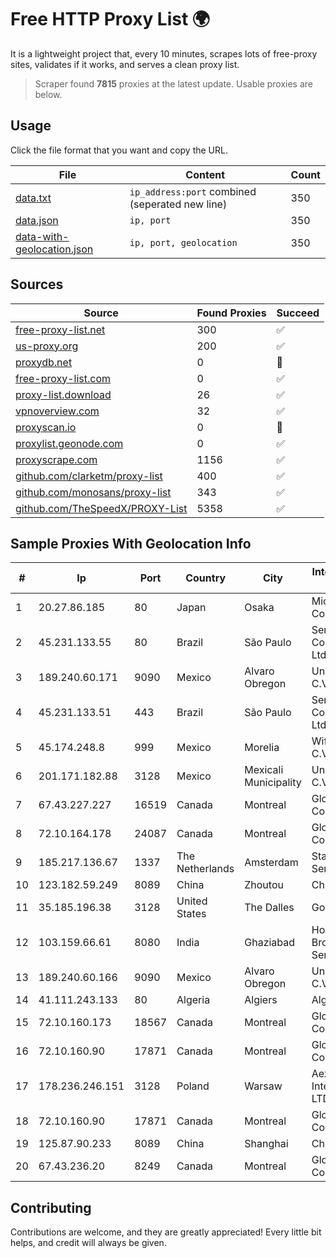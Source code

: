 
# Free HTTP Proxy List 🌍

It is a lightweight project that, every 10 minutes, scrapes lots of free-proxy sites, validates if it works, and serves a clean proxy list.


> Scraper found **7815** proxies at the latest update. Usable proxies are below.

## Usage

Click the file format that you want and copy the URL.


|File|Content|Count|
|----|-------|-----|
|[data.txt](https://raw.githubusercontent.com/themiralay/Proxy-List-World/master/data.txt)|`ip_address:port` combined (seperated new line)|350|
|[data.json](https://raw.githubusercontent.com/themiralay/Proxy-List-World/master/data.json)|`ip, port`|350|
|[data-with-geolocation.json](https://raw.githubusercontent.com/themiralay/Proxy-List-World/master/data-with-geolocation.json)|`ip, port, geolocation`|350|

## Sources

|Source|Found Proxies|Succeed|
|------|-------------|-------|
|[free-proxy-list.net](https://free-proxy-list.net)|300|✅|
|[us-proxy.org](https://www.us-proxy.org)|200|✅|
|[proxydb.net](http://proxydb.net)|0|🚫|
|[free-proxy-list.com](https://free-proxy-list.com/?page=&port=&type%5B%5D=http&type%5B%5D=https&up_time=0&search=Search)|0|✅|
|[proxy-list.download](https://www.proxy-list.download/HTTP)|26|✅|
|[vpnoverview.com](https://vpnoverview.com/privacy/anonymous-browsing/free-proxy-servers)|32|✅|
|[proxyscan.io](https://www.proxyscan.io)|0|🚫|
|[proxylist.geonode.com](https://proxylist.geonode.com/api/proxy-list?limit=300&page=1&sort_by=lastChecked&sort_type=desc&protocols=http,https)|0|✅|
|[proxyscrape.com](https://api.proxyscrape.com/v2/?request=displayproxies&protocol=http&timeout=10000&country=all&ssl=all&anonymity=all)|1156|✅|
|[github.com/clarketm/proxy-list](https://raw.githubusercontent.com/clarketm/proxy-list/master/proxy-list-raw.txt)|400|✅|
|[github.com/monosans/proxy-list](https://raw.githubusercontent.com/monosans/proxy-list/main/proxies/http.txt)|343|✅|
|[github.com/TheSpeedX/PROXY-List](https://raw.githubusercontent.com/TheSpeedX/PROXY-List/master/http.txt)|5358|✅|


## Sample Proxies With Geolocation Info

|#|Ip|Port|Country|City|Internet Service Provider|
|-|--|----|-------|----|-------------------------|
|1|20.27.86.185|80|Japan|Osaka|Microsoft Corporation|
|2|45.231.133.55|80|Brazil|São Paulo|Server Media Comunicacao Ltda|
|3|189.240.60.171|9090|Mexico|Alvaro Obregon|Uninet S.A. de C.V.|
|4|45.231.133.51|443|Brazil|São Paulo|Server Media Comunicacao Ltda|
|5|45.174.248.8|999|Mexico|Morelia|Wifmax S.A de C.V.|
|6|201.171.182.88|3128|Mexico|Mexicali Municipality|Uninet S.A. de C.V.|
|7|67.43.227.227|16519|Canada|Montreal|GloboTech Communications|
|8|72.10.164.178|24087|Canada|Montreal|GloboTech Communications|
|9|185.217.136.67|1337|The Netherlands|Amsterdam|Stallion Network Services Limited|
|10|123.182.59.249|8089|China|Zhoutou|China Telecom|
|11|35.185.196.38|3128|United States|The Dalles|Google LLC|
|12|103.159.66.61|8080|India|Ghaziabad|Home Broadband Services LLP|
|13|189.240.60.166|9090|Mexico|Alvaro Obregon|Uninet S.A. de C.V.|
|14|41.111.243.133|80|Algeria|Algiers|Algerie Telecom|
|15|72.10.160.173|18567|Canada|Montreal|GloboTech Communications|
|16|72.10.160.90|17871|Canada|Montreal|GloboTech Communications|
|17|178.236.246.151|3128|Poland|Warsaw|Aeza International LTD|
|18|72.10.160.90|17871|Canada|Montreal|GloboTech Communications|
|19|125.87.90.233|8089|China|Shanghai|China Telecom|
|20|67.43.236.20|8249|Canada|Montreal|GloboTech Communications|



## Contributing

Contributions are welcome, and they are greatly appreciated! Every
little bit helps, and credit will always be given.

